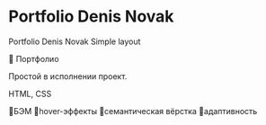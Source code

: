 # Portfolio Denis Novak
 Portfolio Denis Novak Simple layout

 🔶 Портфолио

 Простой в исполнении проект.

 HTML, CSS
 
 🔸БЭМ
 🔸hover-эффекты
 🔸семантическая вёрстка
 🔸адаптивность